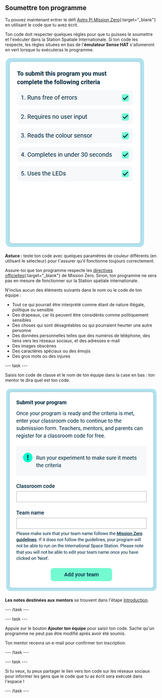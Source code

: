 ## Soumettre ton programme

Tu pouvez maintenant entrer le défi [Astro Pi Mission Zero](https://astro-pi.org/mission-zero){:target="_blank"} en utilisant le code que tu avez écrit.

Ton code doit respecter quelques règles pour que tu puisses le soumettre et l'exécuter dans la Station Spatiale Internationale. Si ton code les respecte, les règles situées en bas de l'**émulateur Sense HAT** s'allumeront en vert lorsque tu exécuteras le programme.

![La page de Mission Zero montrant les contrôles de critères pour l'inscription.](images/rules.png)

**Astuce :** teste ton code avec quelques paramètres de couleur différents (en utilisant le sélecteur) pour t'assurer qu'il fonctionne toujours correctement.

Assure-toi que ton programme respecte les [directives officielles](https://astro-pi.org/mission-zero/guidelines){:target="_blank"} de Mission Zero. Sinon, ton programme ne sera pas en mesure de fonctionner sur la Station spatiale internationale.

N'inclus aucun des éléments suivants dans le nom ou le code de ton équipe :

+ Tout ce qui pourrait être interprété comme étant de nature illégale, politique ou sensible
+ Des drapeaux, car ils peuvent être considérés comme politiquement sensibles
+ Des choses qui sont désagréables ou qui pourraient heurter une autre personne
+ Des données personnelles telles que des numéros de téléphone, des liens vers les réseaux sociaux, et des adresses e-mail
+ Des images obscènes
+ Des caractères spéciaux ou des émojis
+ Des gros mots ou des injures

--- task ---

Saisis ton code de classe et le nom de ton équipe dans la case en bas : ton mentor te dira quel est ton code.

![Formulaire de soumission du code de classe et du nom de l'équipe](images/submission.png)

**Les notes destinées aux mentors** se trouvent dans l'étape [Introduction](https://projects.raspberrypi.org/fr-FR/projects/astro-pi-mission-zero/0).

--- /task ---

--- task ---

Appuie sur le bouton **Ajouter ton équipe** pour saisir ton code. Sache qu'un programme ne peut pas être modifié après avoir été soumis.

Ton mentor recevra un e-mail pour confirmer ton inscription.

--- /task ---

--- task ---

Si tu veux, tu peux partager le lien vers ton code sur les réseaux sociaux pour informer les gens que le code que tu as écrit sera exécuté dans l'espace !

--- /task ---
